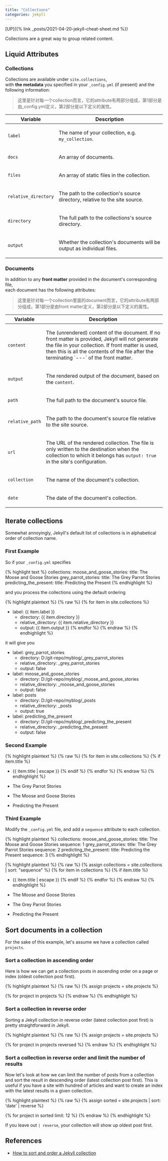 ```yaml
---
title: "Collections"
categories: jekyll
---
```


[UP]({% link _posts/2021-04-20-jekyll-cheat-sheet.md %})

Collections are a great way to group related content.

## Liquid Attributes

### Collections

Collections are available under `site.collections`,  
with **the metadata** you specified in your `_config.yml` (if present) and the following information:

> 这里是针对每一个collection而言，它的attribute有两部分组成，第1部分是由_config.yml定义，第2部分是以下定义的属性。

<table>
  <thead>
    <tr>
      <th>Variable</th>
      <th>Description</th>
    </tr>
  </thead>
  <tbody>
    <tr>
      <td>
        <p><code>label</code></p>
      </td>
      <td>
        <p>
          The name of your collection, e.g. <code>my_collection</code>.
        </p>
      </td>
    </tr>
    <tr>
      <td>
        <p><code>docs</code></p>
      </td>
      <td>
        <p>
          An array of documents.
        </p>
      </td>
    </tr>
    <tr>
      <td>
        <p><code>files</code></p>
      </td>
      <td>
        <p>
          An array of static files in the collection.
        </p>
      </td>
    </tr>
    <tr>
      <td>
        <p><code>relative_directory</code></p>
      </td>
      <td>
        <p>
          The path to the collection's source directory, relative to the site source.
        </p>
      </td>
    </tr>
    <tr>
      <td>
        <p><code>directory</code></p>
      </td>
      <td>
        <p>
          The full path to the collections's source directory.
        </p>
      </td>
    </tr>
    <tr>
      <td>
        <p><code>output</code></p>
      </td>
      <td>
        <p>
          Whether the collection's documents will be output as individual files.
        </p>
      </td>
    </tr>
  </tbody>
</table>

### Documents

In addition to any **front matter** provided in the document's corresponding file,  
each document has the following attributes:

> 这里是针对每一个collection里面的document而言，它的attribute有两部分组成，第1部分是由front matter定义，第2部分是以下定义的属性。

<table>
  <thead>
    <tr>
      <th>Variable</th>
      <th>Description</th>
    </tr>
  </thead>
  <tbody>
    <tr>
      <td>
        <p><code>content</code></p>
      </td>
      <td>
        <p>
          The (unrendered) content of the document. If no front matter is
          provided, Jekyll will not generate the file in your collection. If
          front matter is used, then this is all the contents of the file
          after the terminating
          `---` of the front matter.
        </p>
      </td>
    </tr>
    <tr>
      <td>
        <p><code>output</code></p>
      </td>
      <td>
        <p>
          The rendered output of the document, based on the <code>content</code>.
        </p>
      </td>
    </tr>
    <tr>
      <td>
        <p><code>path</code></p>
      </td>
      <td>
        <p>
          The full path to the document's source file.
        </p>
      </td>
    </tr>
    <tr>
      <td>
        <p><code>relative_path</code></p>
      </td>
      <td>
        <p>
          The path to the document's source file relative to the site source.
        </p>
      </td>
    </tr>
    <tr>
      <td>
        <p><code>url</code></p>
      </td>
      <td>
        <p>
          The URL of the rendered collection.
          The file is only written to the destination when the collection to which it belongs has <code>output: true</code> in the site's configuration.
        </p>
      </td>
    </tr>
    <tr>
      <td>
        <p><code>collection</code></p>
      </td>
      <td>
        <p>
          The name of the document's collection.
        </p>
      </td>
    </tr>
    <tr>
      <td>
        <p><code>date</code></p>
      </td>
      <td>
        <p>
          The date of the document's collection.
        </p>
      </td>
    </tr>
  </tbody>
</table>

## Iterate collections

Somewhat annoyingly, Jekyll's default list of collections is in alphabetical order of collection name.

### First Example

So if your `_config.yml` specifies

{% highlight text %}
collections:
  moose_and_goose_stories:
    title: The Moose and Goose Stories
  grey_parrot_stories:
    title: The Grey Parrot Stories
  predicting_the_present:
    title: Predicting the Present
{% endhighlight %}

and you process the collections using the default ordering

{% highlight plaintext %}
{% raw %}
{% for item in site.collections %}
- label: {{ item.label }}
  - directory: {{ item.directory }}
  - relative_directory: {{ item.relative_directory }}
  - output: {{ item.output }}
{% endfor %}
{% endraw %}
{% endhighlight %}

it will give you

<ul>
  <li>label: grey_parrot_stories
    <ul>
      <li>directory: D:/git-repo/myblog/_grey_parrot_stories</li>
      <li>relative_directory: _grey_parrot_stories</li>
      <li>output: false</li>
    </ul>
  </li>
  <li>label: moose_and_goose_stories
    <ul>
      <li>directory: D:/git-repo/myblog/_moose_and_goose_stories</li>
      <li>relative_directory: _moose_and_goose_stories</li>
      <li>output: false</li>
    </ul>
  </li>
  <li>label: posts
    <ul>
      <li>directory: D:/git-repo/myblog/_posts</li>
      <li>relative_directory: _posts</li>
      <li>output: true</li>
    </ul>
  </li>
  <li>label: predicting_the_present
    <ul>
      <li>directory: D:/git-repo/myblog/_predicting_the_present</li>
      <li>relative_directory: _predicting_the_present</li>
      <li>output: false</li>
    </ul>
  </li>
</ul>

### Second Example

{% highlight plaintext %}
{% raw %}
{% for item in site.collections %}
  {% if item.title %}
- {{ item.title | escape }}
  {% endif %}
{% endfor %}
{% endraw %}
{% endhighlight %}

<ul>
  <li>
    <p>The Grey Parrot Stories</p>
  </li>
  <li>
    <p>The Moose and Goose Stories</p>
  </li>
  <li>
    <p>Predicting the Present</p>
  </li>
</ul>

### Third Example

Modify the `_config.yml` file, and add a `sequence` attribute to each collection.

{% highlight plaintext %}
collections:
  moose_and_goose_stories:
    title: The Moose and Goose Stories
    sequence: 1
  grey_parrot_stories:
    title: The Grey Parrot Stories
    sequence: 2
  predicting_the_present:
    title: Predicting the Present
    sequence: 3
{% endhighlight %}

{% highlight plaintext %}
{% raw %}
{% assign collections = site.collections | sort: "sequence" %}
{% for item in collections %}
  {% if item.title %}
- {{ item.title | escape }}
  {% endif %}
{% endfor %}
{% endraw %}
{% endhighlight %}

<ul>
  <li>
    <p>The Moose and Goose Stories</p>
  </li>
  <li>
    <p>The Grey Parrot Stories</p>
  </li>
  <li>
    <p>Predicting the Present</p>
  </li>
</ul>

## Sort documents in a collection

For the sake of this example, let's assume we have a collection called `projects`.

### Sort a collection in ascending order

Here is how we can get a collection posts in ascending order on a page or index (oldest collection post first).

{% highlight plaintext %}
{% raw %}
{% assign projects = site.projects %}

{% for project in projects %}
{% endraw %}
{% endhighlight %}

### Sort a collection in reverse order

Sorting a Jekyll collection in reverse order (latest collection post first) is pretty straightforward in Jekyll.

{% highlight plaintext %}
{% raw %}
{% assign projects = site.projects %}

{% for project in projects reversed %}
{% endraw %}
{% endhighlight %}


### Sort a collection in reverse order and limit the number of results

Now let's look at how we can limit the number of posts from a collection and
sort the result in descending order (latest collection post first).
This is useful if you have a site with hundred of articles and
want to create an index with the latest results in a given collection.

{% highlight plaintext %}
{% raw %}
{% assign sorted = site.projects | sort: 'date' | reverse  %}

{% for project in sorted limit: 12 %}
{% endraw %}
{% endhighlight %}

If you leave out `| reverse`, your collection will show up oldest post first.

## References

- [How to sort and order a Jekyll collection](https://templates.supply/sort-jekyll-collection-by-reverse-order-and-limit-results/)


